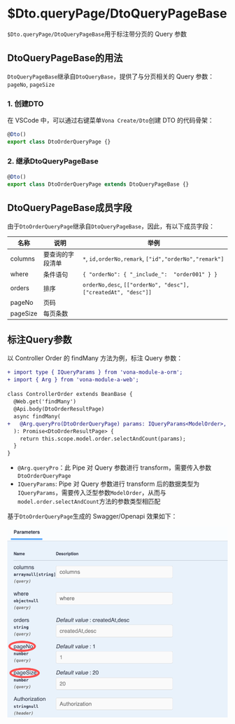 # $Dto.queryPage/DtoQueryPageBase

`$Dto.queryPage/DtoQueryPageBase`用于标注带分页的 Query 参数

## DtoQueryPageBase的用法

`DtoQueryPageBase`继承自`DtoQueryBase`，提供了与分页相关的 Query 参数：`pageNo`, `pageSize`

### 1. 创建DTO

在 VSCode 中，可以通过右键菜单`Vona Create/Dto`创建 DTO 的代码骨架：

``` typescript
@Dto()
export class DtoOrderQueryPage {}
```

### 2. 继承DtoQueryPageBase

``` typescript
@Dto()
export class DtoOrderQueryPage extends DtoQueryPageBase {}
```

## DtoQueryPageBase成员字段

由于`DtoOrderQueryPage`继承自`DtoQueryPageBase`，因此，有以下成员字段：

|名称|说明|举例|
|--|--|--|
|columns|要查询的字段清单|`*`, `id,orderNo,remark`, `["id","orderNo","remark"]`|
|where|条件语句|`{ "orderNo": { "_include_":  "order001" } }`|
|orders|排序|`orderNo,desc`, `[["orderNo", "desc"], ["createdAt", "desc"]]`|
|pageNo|页码|
|pageSize|每页条数|

## 标注Query参数

以 Controller Order 的 findMany 方法为例，标注 Query 参数：

``` diff
+ import type { IQueryParams } from 'vona-module-a-orm';
+ import { Arg } from 'vona-module-a-web';

class ControllerOrder extends BeanBase {
  @Web.get('findMany')
  @Api.body(DtoOrderResultPage)
  async findMany(
+   @Arg.queryPro(DtoOrderQueryPage) params: IQueryParams<ModelOrder>,
  ): Promise<DtoOrderResultPage> {
    return this.scope.model.order.selectAndCount(params);
  }
}
```

- `@Arg.queryPro`：此 Pipe 对 Query 参数进行 transform，需要传入参数`DtoOrderQueryPage`
- `IQueryParams`: Pipe 对 Query 参数进行 transform 后的数据类型为`IQueryParams`，需要传入泛型参数`ModelOrder`，从而与`model.order.selectAndCount`方法的参数类型相匹配

基于`DtoOrderQueryPage`生成的 Swagger/Openapi 效果如下：

![](../../../../assets/img/orm/dto/dto-5.png)

